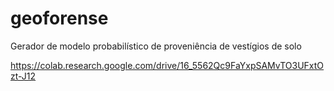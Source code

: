 # geoforense
Gerador de modelo probabilístico de proveniência de vestígios de solo

https://colab.research.google.com/drive/16_5562Qc9FaYxpSAMvTO3UFxtOzt-J12
